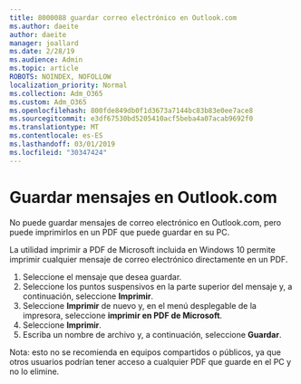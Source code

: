 ```yaml
---
title: 8000088 guardar correo electrónico en Outlook.com
ms.author: daeite
author: daeite
manager: joallard
ms.date: 2/28/19
ms.audience: Admin
ms.topic: article
ROBOTS: NOINDEX, NOFOLLOW
localization_priority: Normal
ms.collection: Adm_O365
ms.custom: Adm_O365
ms.openlocfilehash: 800fde849db0f1d3673a7144bc83b83e0ee7ace8
ms.sourcegitcommit: e3df67530bd5205410acf5beba4a07acab9692f0
ms.translationtype: MT
ms.contentlocale: es-ES
ms.lasthandoff: 03/01/2019
ms.locfileid: "30347424"
---
```

# <a name="saving-messages-in-outlookcom"></a>Guardar mensajes en Outlook.com

No puede guardar mensajes de correo electrónico en Outlook.com, pero puede imprimirlos en un PDF que puede guardar en su PC.

La utilidad imprimir a PDF de Microsoft incluida en Windows 10 permite imprimir cualquier mensaje de correo electrónico directamente en un PDF.

1. Seleccione el mensaje que desea guardar.
2. Seleccione los puntos suspensivos en la parte superior del mensaje y, a continuación, seleccione **Imprimir**.
3. Seleccione **Imprimir** de nuevo y, en el menú desplegable de la impresora, seleccione **imprimir en PDF de Microsoft**.
4. Seleccione **Imprimir**.
5. Escriba un nombre de archivo y, a continuación, seleccione **Guardar**.

Nota: esto no se recomienda en equipos compartidos o públicos, ya que otros usuarios podrían tener acceso a cualquier PDF que guarde en el PC y no lo elimine.